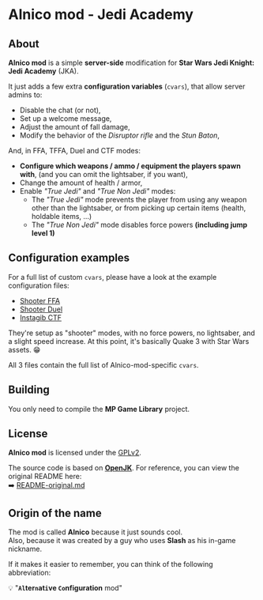 ﻿# Alnico mod - Jedi Academy

## About
**Alnico mod** is a simple **server-side** modification for **Star Wars Jedi Knight: Jedi Academy** (JKA).

It just adds a few extra **configuration variables** (`cvars`), that allow server admins to:
- Disable the chat (or not),
- Set up a welcome message,
- Adjust the amount of fall damage,
- Modify the behavior of the *Disruptor rifle* and the *Stun Baton*,

And, in FFA, TFFA, Duel and CTF modes:
- **Configure which weapons / ammo / equipment the players spawn with**, (and you can omit the lightsaber, if you want),
- Change the amount of health / armor,
- Enable *"True Jedi"* and *"True Non Jedi"* modes:
  - The *"True Jedi"* mode prevents the player from using any weapon other than the lightsaber,
    or from picking up certain items (health, holdable items, ...)
  - The *"True Non Jedi"* mode disables force powers **(including jump level 1)**


## Configuration examples
For a full list of custom `cvars`, please have a look at the example configuration files:  
- [Shooter FFA](docs/Server.sample-shooter-ffa.cfg)
- [Shooter Duel](docs/Server.sample-shooter-duel.cfg)
- [Instagib CTF](docs/Server.sample-instagib-ctf.cfg)

They're setup as "shooter" modes, with no force powers, no lightsaber, and a slight speed increase.
At this point, it's basically Quake 3 with Star Wars assets. 😁

All 3 files contain the full list of Alnico-mod-specific `cvars`.


## Building
You only need to compile the **MP Game Library** project.


## License
**Alnico mod** is licensed under the [GPLv2](LICENSE.txt).

The source code is based on [**OpenJK**](https://github.com/JACoders/OpenJK). For reference, you can view the original README here:  
➡️ [README-original.md](README-original.md)


## Origin of the name
The mod is called **Alnico** because it just sounds cool.  
Also, because it was created by a guy who uses **Slash** as his in-game nickname.

If it makes it easier to remember, you can think of the following abbreviation:

💡 "**`Al`ter`n`at`i`ve `Co`nfiguration** mod"
